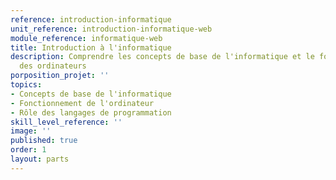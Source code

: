 ```yaml
---
reference: introduction-informatique
unit_reference: introduction-informatique-web
module_reference: informatique-web
title: Introduction à l'informatique
description: Comprendre les concepts de base de l'informatique et le fonctionnement
  des ordinateurs
porposition_projet: ''
topics:
- Concepts de base de l'informatique
- Fonctionnement de l'ordinateur
- Rôle des langages de programmation
skill_level_reference: ''
image: ''
published: true
order: 1
layout: parts
---
```

